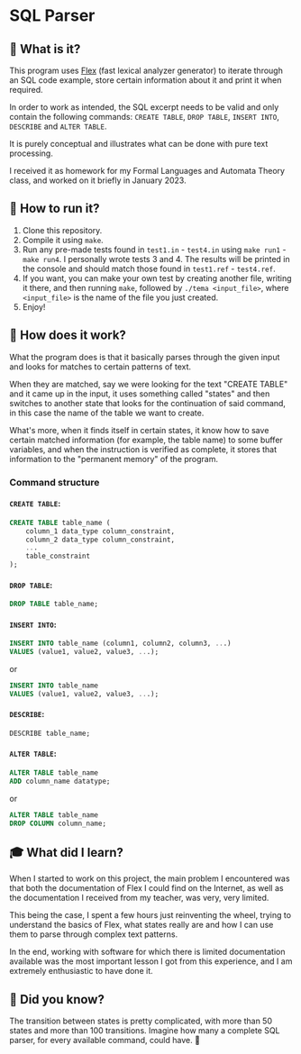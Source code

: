 # SQL Parser

## 🤖 What is it?

This program uses [Flex](https://en.wikipedia.org/wiki/Flex_(lexical_analyser_generator)) (fast lexical analyzer generator) to iterate through an SQL code example, store certain information about it and print it when required.

In order to work as intended, the SQL excerpt needs to be valid and only contain the following commands: `CREATE TABLE`, `DROP TABLE`, `INSERT INTO`, `DESCRIBE` and `ALTER TABLE`.

It is purely conceptual and illustrates what can be done with pure text processing.

I received it as homework for my Formal Languages and Automata Theory class, and worked on it briefly in January 2023.

## 🔗 How to run it?

1.  Clone this repository.
2.  Compile it using `make`.
3.  Run any pre-made tests found in `test1.in` - `test4.in` using `make run1` - `make run4`. I personally wrote tests 3 and 4. The results will be printed in the console and should match those found in `test1.ref` - `test4.ref`.
4.  If you want, you can make your own test by creating another file, writing it there, and then running `make`, followed by `./tema <input_file>`, where `<input_file>` is the name of the file you just created.
5.  Enjoy!

## 🔭 How does it work?

What the program does is that it basically parses through the given input and looks for matches to certain patterns of text.

When they are matched, say we were looking for the text "CREATE TABLE" and it came up in the input, it uses something called "states" and then switches to another state that looks for the continuation of said command, in this case the name of the table we want to create.

What's more, when it finds itself in certain states, it know how to save certain matched information (for example, the table name) to some buffer variables, and when the instruction is verified as complete, it stores that information to the "permanent memory" of the program.

### Command structure

#### `CREATE TABLE`:

```sql
CREATE TABLE table_name (
    column_1 data_type column_constraint,
    column_2 data_type column_constraint,
    ...
    table_constraint
);
```

#### `DROP TABLE`:

```sql
DROP TABLE table_name;
```

#### `INSERT INTO`:

```sql
INSERT INTO table_name (column1, column2, column3, ...)
VALUES (value1, value2, value3, ...);
```

or

```sql
INSERT INTO table_name
VALUES (value1, value2, value3, ...);
```

#### `DESCRIBE`:

```sql
DESCRIBE table_name;
```

#### `ALTER TABLE`:

```sql
ALTER TABLE table_name
ADD column_name datatype;
```

or

```sql
ALTER TABLE table_name
DROP COLUMN column_name;
```

## 🎓 What did I learn?

When I started to work on this project, the main problem I encountered was that both the documentation of Flex I could find on the Internet, as well as the documentation I received from my teacher, was very, very limited.

This being the case, I spent a few hours just reinventing the wheel, trying to understand the basics of Flex, what states really are and how I can use them to parse through complex text patterns.

In the end, working with software for which there is limited documentation available was the most important lesson I got from this experience, and I am extremely enthusiastic to have done it.

## 🤔 Did you know?

The transition between states is pretty complicated, with more than 50 states and more than 100 transitions. Imagine how many a complete SQL parser, for every available command, could have. 🤯

